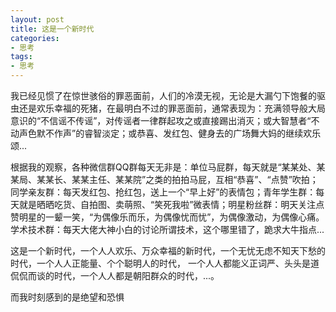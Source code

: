 ```yaml
---
layout: post
title: 这是一个新时代
categories:
- 思考
tags:
- 思考
---
```


我已经见惯了在惊世骇俗的罪恶面前，人们的冷漠无视，无论是大漏勺下饱餐的驱虫还是欢乐幸福的死猪，在最明白不过的罪恶面前，通常表现为：充满领导般大局意识的“不信谣不传谣”，对传谣者一律群起攻之或直接踢出消灭；或大智慧者“不动声色默不作声”的睿智淡定；或恭喜、发红包、健身去的广场舞大妈的继续欢乐颂...
<!--more-->

根据我的观察，各种微信群QQ群每天无非是：单位马屁群，每天就是“某某处、某某局、某某长、某某主任、某某院”之类的拍拍马屁，互相“恭喜”、“点赞”吹拍；同学亲友群：每天发红包、抢红包，送上一个“早上好”的表情包；青年学生群：每天就是晒晒吃货、自拍图、卖萌照、“笑死我啦”微表情；明星粉丝群：明天关注点赞明星的一颦一笑，“为偶像乐而乐，为偶像忧而忧”，为偶像激动，为偶像心痛。学术技术群：每天大佬大神小白的讨论所谓技术，这个哪里错了，跪求大牛指点...

这是一个新时代，一个人人欢乐、万众幸福的新时代，一个无忧无虑不知天下愁的时代，一个人人正能量、个个聪明人的时代， 一个人人都能义正词严、头头是道侃侃而谈的时代，一个人人都是朝阳群众的时代，...。

而我时刻感到的是绝望和恐惧